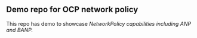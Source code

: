
## Demo repo for OCP network policy

This repo has demo to showcase _NetworkPolicy capabilities including ANP and BANP._
